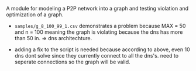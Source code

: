 A module for modeling a P2P network into a graph and testing violation and optimization of a graph.   

* `samples/g_8_100_99_1.csv` demonstrates a problem because MAX = 50 and n = 100 
meaning the graph is violating because the dns has more than 50 in.
=> dns architechture.
 
* adding a fix to the script is needed because according to above, even 10 dns dont solve 
since they currently connect to all the dns's. 
need to seperate connections so the graph will be valid.
